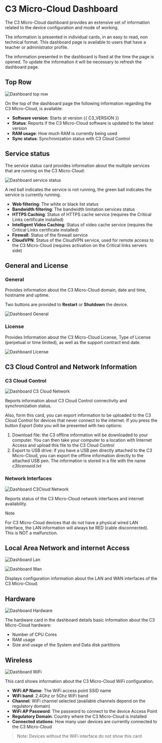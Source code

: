 # C3 Micro-Cloud Dashboard

The C3 Micro-Cloud dashboard provides an extensive set of information related to the device configuration and mode of working.

The information is presented in individual cards, in an easy to read, non technical format. This dashboard page is available to users that have a teacher or administrator profile.

The information presented in the dashboard is fixed at the time the page is opened. To update the information it will be necessary to refresh the dashboard page.

## Top Row

![Dashboard top row](./assets/dashboard/dashboardgeneral.png "Dashboard top row")

On the top of the dashboard page the following information regarding the C3 Micro-Cloud, is available:

- **Software version**: Starts at version {{ C3_VERSION }}
- **Status**: Reports if the C3 Micro-Cloud software is updated to the latest version
- **RAM usage**: How much RAM is currently being used
- **Sync status**: Synchronization status with C3 Cloud Control

## Service status

The service status card provides information  about the multiple services that are running on the C3 Micro-Cloud:

![Dashboard service status](./assets/dashboard/dashboardservicestatus.png "Dashboard service status")

A red ball indicates the service is not running, the green ball indicates the service is currently running.

- **Web filtering**: The white or black list status
- **Bandwidth filtering**: The bandwidth limitation services status
- **HTTPS Caching**: Status of HTTPS cache service (requires the Critical Links certificate installed)
- **Intelligent Video Caching**: Status of video cache service (requires the Critical Links certificate installed)
- **Firewall**: Status of the firewall service
- **CloudVPN**: Status of the CloudVPN service, used for remote access to the C3 Micro-Cloud (requires activation on the Critical links servers side)

## General and License

### General

Provides information about the C3 Micro-Cloud domain, date and time, hostname and uptime.

Two buttons are provided to **Restart** or **Shutdown** the device.

![Dashboard General](./assets/dashboard/dashboardgenerallicense.png "Dashboard General")

### License

Provides Information about the C3 Micro-Cloud License, Type of License (perpetual or time limited), as well as the support contract end date.

![Dashboard License](./assets/dashboard/dashboardgenerallicense_1.png "Dashboard License")

## C3 Cloud Control and Network Information

### C3 Cloud Control

![Dashboard C3 Cloud Network](./assets/dashboard/dashboardcloudcontrolnetwork.png "Dashboard C3 Cloud Network")

Reports information about C3 Cloud Control connectivity and synchronization status.

Also, form this card, you can export information to be uploaded to the C3 Cloud Control for devices that never connect to the internet. If you press the button _Export Data_ you will be presented with two options:

1. Download file: the C3 offline information will be downloaded to your computer. You can then take your computer to a location with Internet Access and upload this file to the C3 Cloud Control
2. Export to USB drive: if you have a USB pen directly attached to the C3 Micro-Cloud, you can export the offline information directly to the attached USB pen. The information is stored in a file with the name _c3licenseid.txt_

### Network Interfaces

![Dashboard C3Cloud Network](./assets/dashboard/dashboardcloudcontrolnetwork_1.png "Dashboard C3Cloud Network")

Reports status of the C3 Micro-Cloud network interfaces and internet availability.
> [!NOTE]
> For C3 Micro-Cloud devices that do not have a physical wired LAN interface, the LAN information will always be RED (cable disconnected). This is NOT a malfunction.

## Local Area Network and internet Access

![Dashboard Lan](./assets/dashboard/dashboardnetworks.png "Dashboard Lan")

![Dashboard Wan](./assets/dashboard/dashboardnetworks_1.png "Dashboard Wan")

Displays configuration information about the LAN and WAN interfaces of the C3 Micro-Cloud.

## Hardware

![Dashboard Hardware](./assets/dashboard/dashboardhardware.png "Dashboard Hardware")

The hardware card in the dashboard details basic information about the C3 Micro-Cloud hardware:

- Number of CPU Cores
- RAM usage
- Size and usage of the System and Data disk partitions

## Wireless

![Dashboard WiFi](./assets/dashboard/dashboardwireless.png "Dashboard WiFi")

This card shows information about the C3 Micro-Cloud WiFi configuration.

- **WiFi AP Name**: The WiFi access point SSID name
- **WiFi band**: 2.4Ghz or 5Ghz WiFi band
- **Channel**: WiFi channel selected (available channels depend on the regulatory domain)
- **WiFi AP Password**: The password to connect to the device Access Point
- **Regulatory Domain**: Country where the C3 Micro-Cloud is installed
- **Connected stations**: How many user devices are currently connected to the C3 Micro-Cloud

> Note: Devices without the WiFi interface do not show this card

